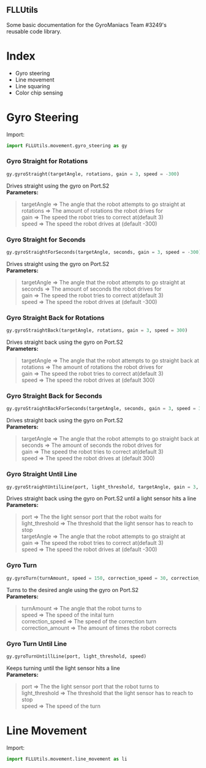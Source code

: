 ## FLLUtils
Some basic documentation for the GyroManiacs Team #3249's   
reusable code library.

# Index
  - Gyro steering
  - Line movement
  - Line squaring
  - Color chip sensing

# Gyro Steering
Import:
```python
import FLLUtils.movement.gyro_steering as gy
```

<h3>Gyro Straight for Rotations</h3>  

```python
gy.gyroStraight(targetAngle, rotations, gain = 3, speed = -300)
```
Drives straight using the gyro on Port.S2  
<b>Parameters:</b>  
>targetAngle => The angle that the robot attempts to go straight at    
>rotations => The amount of rotations the robot drives for  
>gain => The speed the robot tries to correct at(default 3)  
>speed => The speed the robot drives at (default -300)  


<h3>Gyro Straight for Seconds</h3>  

```python
gy.gyroStraightForSeconds(targetAngle, seconds, gain = 3, speed = -300)
```
Drives straight using the gyro on Port.S2  
<b>Parameters:</b>  
>targetAngle => The angle that the robot attempts to go straight at  
>seconds => The amount of seconds the robot drives for  
>gain => The speed the robot tries to correct at(default 3)   
>speed => The speed the robot drives at (default -300)  


<h3>Gyro Straight Back for Rotations</h3>  

```python
gy.gyroStraightBack(targetAngle, rotations, gain = 3, speed = 300)
```
Drives straight back using the gyro on Port.S2  
<b>Parameters:</b>  
>targetAngle => The angle that the robot attempts to go straight back at  
>rotations => The amount of rotations the robot drives for  
>gain => The speed the robot tries to correct at(default 3)  
>speed => The speed the robot drives at (default 300)  


  
<h3>Gyro Straight Back for Seconds</h3>  

```python
gy.gyroStraightBackForSeconds(targetAngle, seconds, gain = 3, speed = 300)
```
Drives straight back using the gyro on Port.S2  
<b>Parameters:</b>  
>targetAngle => The angle that the robot attempts to go straight back at  
>seconds => The amount of seconds the robot drives for  
>gain => The speed the robot tries to correct at(default 3)  
>speed => The speed the robot drives at (default 300)  

  
<h3>Gyro Straight Until Line</h3>  

```python
gy.gyroStraightUntilLine(port, light_threshold, targetAngle, gain = 3, speed = -300)
```
Drives straight back using the gyro on Port.S2 until a light sensor hits a line  
<b>Parameters:</b>  
>port => The the light sensor port that the robot waits for  
>light_threshold => The threshold that the light sensor has to reach to stop  
>targetAngle => The angle that the robot attempts to go straight at  
>gain => The speed the robot tries to correct at(default 3)  
>speed => The speed the robot drives at (default -300)  

  
<h3>Gyro Turn</h3>  

```python
gy.gyroTurn(turnAmount, speed = 150, correction_speed = 30, correction_amount = 2)
```
Turns to the desired angle using the gyro on Port.S2  
<b>Parameters:</b>    
>turnAmount => The angle that the robot turns to     
>speed => The speed of the inital turn     
>correction_speed => The speed of the correction turn     
>correction_amount => The amount of times the robot corrects   

<h3>Gyro Turn Until Line</h3>  

```python
gy.gyroTurnUntillLine(port, light_threshold, speed)
```
Keeps turning until the light sensor hits a line  
<b>Parameters:</b>    
>port => The the light sensor port that the robot turns to   
>light_threshold => The threshold that the light sensor has to reach to stop   
>speed => The speed of the turn   

# Line Movement
Import:
```python
import FLLUtils.movement.line_movement as li
```
